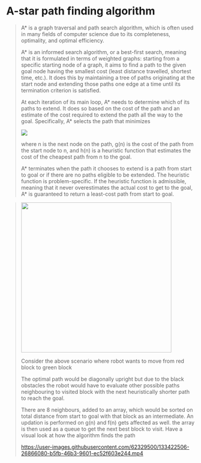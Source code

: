 # A-star path finding algorithm

>A* is a graph traversal and path search algorithm, which is often used in many fields of computer science due to its completeness, optimality, and optimal efficiency.
>
>A* is an informed search algorithm, or a best-first search, meaning that it is formulated in terms of weighted graphs: starting from a specific starting node of a graph, it aims to find a path to the given goal node having the smallest cost (least distance travelled, shortest time, etc.). It does this by maintaining a tree of paths originating at the start node and extending those paths one edge at a time until its termination criterion is satisfied.
>
>At each iteration of its main loop, A* needs to determine which of its paths to extend. It does so based on the cost of the path and an estimate of the cost required to extend the path all the way to the goal. Specifically, A* selects the path that minimizes
>
><img src="https://user-images.githubusercontent.com/62329500/135568953-0a379697-0b61-476c-ba7b-4a933903b8b9.png">
>
>where n is the next node on the path, g(n) is the cost of the path from the start node to n, and h(n) is a heuristic function that estimates the cost of the cheapest path from n to the goal.
>
>A* terminates when the path it chooses to extend is a path from start to goal or if there are no paths eligible to be extended. The heuristic function is problem-specific. If the heuristic function is admissible, meaning that it never overestimates the actual cost to get to the goal, A* is guaranteed to return a least-cost path from start to goal.

><img src="https://user-images.githubusercontent.com/62329500/135568413-84269f97-428c-4439-b064-ce8608ac60ea.png" height="400" width="400">
>
>Consider the above scenario where robot wants to move from red block to green block
>
>The optimal path would be diagonally upright but due to the black obstacles the robot would have to evaluate other possible paths neighbouring to visited block with the next heuristically shorter path to reach the goal.
>
>There are 8 neighbours, added to an array, which would be sorted on total distance from start to goal with that block as an intermediate. An updation is performed on g(n) and f(n) gets affected as well. the array is then used as a queue to get the next best block to visit.
>Have a visual look at how the algorithm finds the path
>
>https://user-images.githubusercontent.com/62329500/133422506-26866080-b5fb-46b3-9601-ec52f603e244.mp4
>
